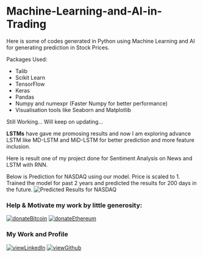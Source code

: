 # Machine-Learning-and-AI-in-Trading

Here is some of codes generated in Python using Machine Learning and AI for generating prediction in Stock Prices. 

Packages Used: 
* Talib
* Scikit Learn
* TensorFlow
* Keras
* Pandas
* Numpy and numexpr (Faster Numpy for better performance)
* Visualisation tools like Seaborn and Matplotlib

Still Working... Will keep on updating...

**LSTMs** have gave me promosing results and now I am exploring advance LSTM like MD-LSTM and MiD-LSTM for better prediction and more feature inclusion.

Here is result one of my project done for Sentiment Analysis on News and LSTM with RNN.

Below is Prediction for NASDAQ using our model. Price is scaled to 1. Trained the model for past 2 years and predicted the results for 200 days in the future.
![Predicted Results for NASDAQ](https://i.imgur.com/tWV8CxV.png)


### Help & Motivate my work by little generosity:

[![donateBitcoin](https://img.shields.io/badge/Donate-Bitcoin-yellow.svg)](https://tradeblock.com/bitcoin/address/1HQaop8Vs3xLdNATfGWZzBNw211AGUT1ND)
[![donateEthereum](https://img.shields.io/badge/Donate-Ethereum-lightgrey.svg)](https://tradeblock.com/ethereum/account/0x462aD1ba8b73160e410e509F21c21C70Cf9dee7e)

### My Work and Profile

[![viewLinkedIn](https://img.shields.io/badge/View-LinkedIn-blue.svg)](https://www.linkedin.com/in/statsofharshpatel/)    [![viewGithub](https://img.shields.io/badge/View-Github-orange.svg)](https://github.com/PyPatel)

